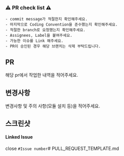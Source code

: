 ### ⚠️  PR check list ⚠️
```
- commit message가 적절한지 확인해주세요. 
- 마지막으로 Coding Convention을 준수했는지 확인해주세요.
- 적절한 branch로 요청했는지 확인해주세요.
- Assignees, Label을 붙여주세요.
- 가능한 이슈를 Link 해주세요.
- PR이 승인된 경우 해당 브랜치는 삭제 부탁드립니다.
```

## PR
해당 pr에서 작업한 내역을 적어주세요.

## 변경사항
변경사항 및 주의 사항(모듈 설치 등)을 적어주세요.

## 스크린샷


#### Linked Issue
close `#Issue number`# PULL_REQUEST_TEMPLATE.md
